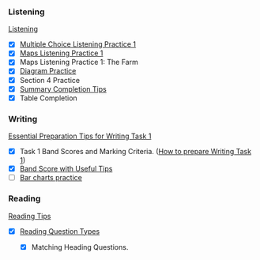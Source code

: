 ### Listening 

[Listening](https://ieltsliz.com/ielts-listening/)

- [x] [Multiple Choice Listening Practice 1](https://ieltsliz.com/ielts-listening-multiple-choice-essential-tips/)
- [x] [Maps Listening Practice 1](https://ieltsliz.com/ielts-map-listening-practice/)
- [x] Maps Listening Practice 1: The Farm
- [x] [Diagram Practice](https://ieltsliz.com/ielts-listening-diagrams-practice-tips/)
- [x] Section 4 Practice
- [x] [Summary Completion Tips](https://ieltsliz.com/listening-practice-summary-completion-questions/)
- [x] Table Completion

### Writing

[Essential Preparation Tips for Writing Task 1](https://ieltsliz.com/ielts-writing-task-1-preparation-tips/)

- [x] Task 1 Band Scores and Marking Criteria. ([How to prepare Writing Task 1](https://ieltsliz.com/ielts-writing-task-1-preparation-tips/))
- [x] [Band Score with Useful Tips](https://ieltsliz.com/ielts-writing-task-1-band-scores/) 
- [ ] [Bar charts practice](https://ieltsliz.com/ielts-sample-chart-for-writing-task-1/)

### Reading

[Reading Tips](https://ieltsliz.com/ielts-reading-lessons-information-and-tips/)

- [x] [Reading Question Types](https://ieltsliz.com/ielts-reading-question-types/)
  - [x] Matching Heading Questions.

